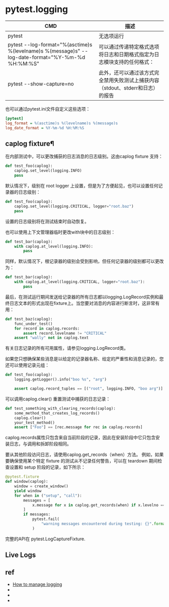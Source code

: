 # pytest.logging


| CMD                                                                                               | 描述                                                                           |
| ------------------------------------------------------------------------------------------------- | ------------------------------------------------------------------------------ |
| pytest                                                                                            | 无选项运行                                                                     |
| pytest --log-format="%(asctime)s %(levelname)s %(message)s" --log-date-format="%Y-%m-%d %H:%M:%S" | 可以通过传递特定格式选项将日志和日期格式指定为日志模块支持的任何格式：         |
| pytest --show-capture=no                                                                          | 此外，还可以通过该方式完全禁用失败测试上捕获内容（stdout、stderr和日志）的报告 |


也可以通过pytest.ini文件自定义这些选项：
```ini
[pytest]
log_format = %(asctime)s %(levelname)s %(message)s
log_date_format = %Y-%m-%d %H:%M:%S
```



## caplog fixture¶

在内部测试中，可以更改捕获的日志消息的日志级别。这由caplog fixture 支持：

```py
def test_foo(caplog):
    caplog.set_level(logging.INFO)
    pass
```

默认情况下，级别在 root logger 上设置，但是为了方便起见，也可以设置任何记录器的日志级别：

```py
def test_foo(caplog):
    caplog.set_level(logging.CRITICAL, logger="root.baz")
    pass
```
设置的日志级别将在测试结束时自动恢复。


也可以使用上下文管理器临时更改with块中的日志级别：

```py
def test_bar(caplog):
    with caplog.at_level(logging.INFO):
        pass
```


同样，默认情况下，根记录器的级别会受到影响，但任何记录器的级别都可以更改为：

```py
def test_bar(caplog):
    with caplog.at_level(logging.CRITICAL, logger="root.baz"):
        pass
```

最后，在测试运行期间发送给记录器的所有日志都以logging.LogRecord实例和最终日志文本的形式出现在fixture上。当您要对消息的内容进行断言时，这非常有用：
```py
def test_baz(caplog):
    func_under_test()
    for record in caplog.records:
        assert record.levelname != "CRITICAL"
    assert "wally" not in caplog.text
```

有关日志记录的所有可用属性，请参见logging.LogRecord类。


如果您只想确保某些消息是以给定的记录器名称、给定的严重性和消息记录的，您还可以使用记录元组：

```py
def test_foo(caplog):
    logging.getLogger().info("boo %s", "arg")

    assert caplog.record_tuples == [("root", logging.INFO, "boo arg")]
```

可以调用caplog.clear() 重置测试中捕获的日志记录：

```py
def test_something_with_clearing_records(caplog):
    some_method_that_creates_log_records()
    caplog.clear()
    your_test_method()
    assert ["Foo"] == [rec.message for rec in caplog.records]
```

caplog.records属性只包含来自当前阶段的记录，因此在安装阶段中它只包含安装日志，与调用和拆卸阶段相同。


要从其他阶段访问日志，请使用caplog.get_records（when）方法。
例如，如果要确保使用某个特定 fixture 的测试从不记录任何警告，可以在 teardown 期间检查设置和 setup 阶段的记录，如下所示：

```py
@pytest.fixture
def window(caplog):
    window = create_window()
    yield window
    for when in ("setup", "call"):
        messages = [
            x.message for x in caplog.get_records(when) if x.levelno == logging.WARNING
        ]
        if messages:
            pytest.fail(
                "warning messages encountered during testing: {}".format(messages)
            )
```

完整的API在 pytest.LogCaptureFixture.




## Live Logs















## ref
* [How to manage logging](https://docs.pytest.org/en/latest/how-to/logging.html)
* []()
* []()
* []()

